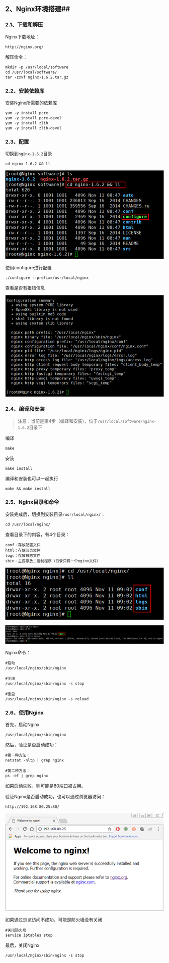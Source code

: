 ## 2、Nginx环境搭建##

### 2.1、下载和解压 ###

Nginx下载地址：

	http://nginx.org/

解压命令：

	mkdir -p /usr/local/software
	cd /usr/local/software/
	tar -zxvf nginx-1.6.2.tar.gz
	
### 2.2、安装依赖库 ###

安装Nginx所需要的依赖库

	yum -y install pcre
	yum -y install pcre-devel
	yum -y install zlib
	yum -y install zlib-devel

### 2.3、配置 ###

切换到`nginx-1.6.2`目录

	cd nginx-1.6.2 && ll

![](images/nginx_decompress_directory.png)


使用configure进行配置

	./configure --prefix=/usr/local/nginx 

查看是否有报错信息

![](images/nginx_configure_summary.png)

### 2.4、编译和安装 ###

>注意：当前是第4步（编译和安装），位于`/usr/local/software/nginx-1.6.2`目录下

编译

	make

安装	

	make install

编译和安装也可以一起执行

	make && make install

### 2.5、Nginx目录和命令 ###

安装完成后，切换到安装目录`/usr/local/nginx/`：

	cd /usr/local/nginx/

查看目录下的内容，有4个目录：

	conf：存放配置文件
	html：存放网页文件
	logs：存放日志文件
	sbin：主要存放二进制程序（目录只有一个nginx文件）

![](images/nginx_installation_directory.png)

![](images/nginx_sbin_nginx.png)

Nginx命令：

	#启动
	/usr/local/nginx/sbin/nginx

	#关闭
	/usr/local/nginx/sbin/nginx -s stop

	#重启
	/usr/local/nginx/sbin/nginx -s reload

### 2.6、使用Nginx ###

首先，启动Nginx

	/usr/local/nginx/sbin/nginx

然后，验证是否启动成功：

	#第一种方法：
	netstat -nltp | grep nginx

	#第二种方法：
	ps -ef | grep nginx

如果启动失败，则可能是80端口被占用。
	

验证Nginx是否启动成功，也可以通过浏览器访问：

	http://192.168.80.25:80/

![](images/welcome_to_nginx.png)

如果通过浏览访问不成功，可能是防火墙没有关闭

	#关闭防火墙
	service iptables stop

最后，关闭Nginx

	/usr/local/nginx/sbin/nginx -s stop

